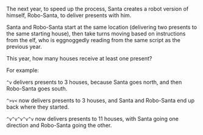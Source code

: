 The next year, to speed up the process, Santa creates a robot version of himself, Robo-Santa, to deliver presents with him.

Santa and Robo-Santa start at the same location (delivering two presents to the same starting house), then take turns moving based on instructions from the elf, who is eggnoggedly reading from the same script as the previous year.

This year, how many houses receive at least one present?

For example:

`^v` delivers presents to 3 houses, because Santa goes north, and then Robo-Santa goes south.

`^>v<` now delivers presents to 3 houses, and Santa and Robo-Santa end up back where they started.

`^v^v^v^v^v` now delivers presents to 11 houses, with Santa going one direction and Robo-Santa going the other.
